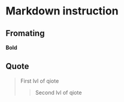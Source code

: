 # Markdown instruction

## Fromating

**Bold**

## Quote

> First lvl of qiote
>> Second lvl of qiote


